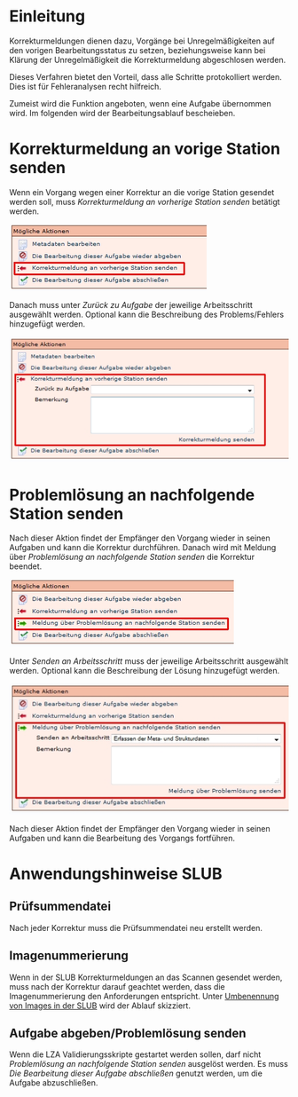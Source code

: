 # Einleitung

Korrekturmeldungen dienen dazu, Vorgänge bei Unregelmäßigkeiten auf den vorigen Bearbeitungsstatus zu setzen, beziehungsweise kann bei Klärung der Unregelmäßigkeit die Korrekturmeldung abgeschlosen werden. 

Dieses Verfahren bietet den Vorteil, dass alle Schritte protokolliert werden. Dies ist für Fehleranalysen recht hilfreich.

Zumeist wird die Funktion angeboten, wenn eine Aufgabe übernommen wird. Im folgenden wird der Bearbeitungsablauf bescheieben.

 
# Korrekturmeldung an vorige Station senden

Wenn ein Vorgang wegen einer Korrektur an die vorige Station gesendet werden soll, muss *Korrekturmeldung an vorherige Station senden* betätigt werden.

![](images/Korrekturmeldung1.jpg)

Danach muss unter *Zurück zu Aufgabe* der jeweilige Arbeitsschritt ausgewählt werden. Optional kann die Beschreibung des Problems/Fehlers hinzugefügt werden.

![](images/Korrekturmeldung2.jpg)

# Problemlösung an nachfolgende Station senden

Nach dieser Aktion findet der Empfänger den Vorgang wieder in seinen Aufgaben und kann die Korrektur durchführen. Danach wird mit Meldung über *Problemlösung an nachfolgende Station senden* die Korrektur beendet. 

![](images/Korrekturmeldung3.jpg)

Unter *Senden an Arbeitsschritt* muss der jeweilige Arbeitsschritt ausgewählt werden. Optional kann die Beschreibung der Lösung hinzugefügt werden.

![](images/Korrekturmeldung4.jpg)

Nach dieser Aktion findet der Empfänger den Vorgang wieder in seinen Aufgaben und kann die Bearbeitung des Vorgangs fortführen.


# Anwendungshinweise SLUB

## Prüfsummendatei
Nach jeder Korrektur muss die Prüfsummendatei neu erstellt werden. 

## Imagenummerierung
Wenn in der SLUB Korrekturmeldungen an das Scannen gesendet werden, muss nach der Korrektur darauf geachtet werden, dass die Imagenummerierung den Anforderungen entspricht. 
Unter [Umbenennung von Images in der SLUB](Umbenennung-von-Images-in-der-SLUB.md) wird der Ablauf skizziert. 

## Aufgabe abgeben/Problemlösung senden
Wenn die LZA Validierungsskripte gestartet werden sollen, darf nicht *Problemlösung an nachfolgende Station senden* ausgelöst werden. Es muss *Die Bearbeitung dieser Aufgabe abschließen* genutzt werden, um die Aufgabe abzuschließen. 

